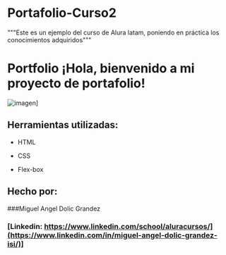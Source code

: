﻿# Portafolio-Curso2
"""Este es un ejemplo del curso de Alura latam, poniendo en práctica los conocimientos adquiridos"""
# Portfolio ¡Hola, bienvenido a mi proyecto de portafolio!

![imagen](https://cdn1.gnarususercontent.com.br/6/450324/9facae6f-79bf-48f3-b3a9-b4f9284802d7.png)]
## Herramientas utilizadas:

* HTML

* CSS

* Flex-box

## Hecho por:

###Miguel Angel Dolic Grandez

### [Linkedin: https://www.linkedin.com/school/aluracursos/](https://www.linkedin.com/in/miguel-angel-dolic-grandez-isi/)]
